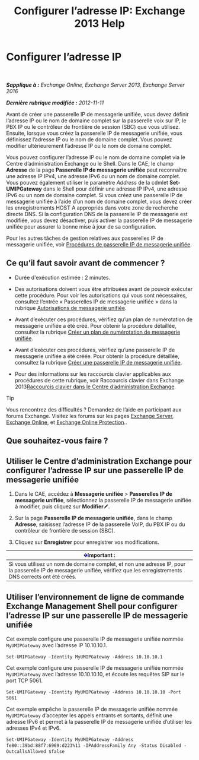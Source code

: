 ﻿---
title: 'Configurer l’adresse IP: Exchange 2013 Help'
TOCTitle: Configurer l’adresse IP
ms:assetid: 100541c1-2297-4c46-9602-b304736541a8
ms:mtpsurl: https://technet.microsoft.com/fr-fr/library/Bb266940(v=EXCHG.150)
ms:contentKeyID: 50477572
ms.date: 04/24/2018
mtps_version: v=EXCHG.150
ms.translationtype: HT
---

# Configurer l’adresse IP

 

_**Sapplique à :** Exchange Online, Exchange Server 2013, Exchange Server 2016_

_**Dernière rubrique modifiée :** 2012-11-11_

Avant de créer une passerelle IP de messagerie unifiée, vous devez définir l’adresse IP ou le nom de domaine complet sur la passerelle voix sur IP, le PBX IP ou le contrôleur de frontière de session (SBC) que vous utilisez. Ensuite, lorsque vous créez la passerelle IP de messagerie unifiée, vous définissez l’adresse IP ou le nom de domaine complet. Vous pouvez modifier ultérieurement l’adresse IP ou le nom de domaine complet.

Vous pouvez configurer l’adresse IP ou le nom de domaine complet via le Centre d’administration Exchange ou le Shell. Dans le CAE, le champ **Adresse** de la page **Passerelle IP de messagerie unifiée** peut reconnaître une adresse IP IPv4, une adresse IPv6 ou un nom de domaine complet. Vous pouvez également utiliser le paramètre *Address* de la cdmlet **Set-UMIPGateway** dans le Shell pour définir une adresse IP IPv4, une adresse IPv6 ou un nom de domaine complet. Si vous créez une passerelle IP de messagerie unifiée à l’aide d’un nom de domaine complet, vous devez créer les enregistrements HOST A appropriés dans votre zone de recherche directe DNS. Si la configuration DNS de la passerelle IP de messagerie est modifiée, vous devez désactiver, puis activer la passerelle IP de messagerie unifiée pour assurer la bonne mise à jour de sa configuration.

Pour les autres tâches de gestion relatives aux passerelles IP de messagerie unifiée, voir [Procédures de passerelle IP de messagerie unifiée](um-ip-gateway-procedures-exchange-2013-help.md).

## Ce qu’il faut savoir avant de commencer ?

  - Durée d'exécution estimée : 2 minutes.

  - Des autorisations doivent vous être attribuées avant de pouvoir exécuter cette procédure. Pour voir les autorisations qui vous sont nécessaires, consultez l’entrée « Passerelles IP de messagerie unifiée » dans la rubrique [Autorisations de messagerie unifiée](unified-messaging-permissions-exchange-2013-help.md).

  - Avant d’exécuter ces procédures, vérifiez qu’un plan de numérotation de messagerie unifiée a été créé. Pour obtenir la procédure détaillée, consultez la rubrique [Créer un plan de numérotation de messagerie unifiée](create-a-um-dial-plan-exchange-2013-help.md).

  - Avant d’exécuter ces procédures, vérifiez qu’une passerelle IP de messagerie unifiée a été créée. Pour obtenir la procédure détaillée, consultez la rubrique [Créer une passerelle IP de messagerie unifiée](create-a-um-ip-gateway-exchange-2013-help.md).

  - Pour des informations sur les raccourcis clavier applicables aux procédures de cette rubrique, voir Raccourcis clavier dans Exchange 2013[Raccourcis clavier dans le Centre d’administration Exchange](keyboard-shortcuts-in-the-exchange-admin-center-exchange-online-protection-help.md).

> [!TIP]
> Vous rencontrez des difficultés ? Demandez de l’aide en participant aux forums Exchange. Visitez les forums sur les pages <a href="https://go.microsoft.com/fwlink/p/?linkid=60612">Exchange Server</a>, <a href="https://go.microsoft.com/fwlink/p/?linkid=267542">Exchange Online</a>, et <a href="https://go.microsoft.com/fwlink/p/?linkid=285351">Exchange Online Protection</a>..


## Que souhaitez-vous faire ?

## Utiliser le Centre d’administration Exchange pour configurer l’adresse IP sur une passerelle IP de messagerie unifiée

1.  Dans le CAE, accédez à **Messagerie unifiée** \> **Passerelles IP de messagerie unifiée**, sélectionnez la passerelle IP de messagerie unifiée à modifier, puis cliquez sur **Modifier**![Icône Modifier](images/Bb124582.6f53ccb2-1f13-4c02-bea0-30690e6ea71d(EXCHG.150).gif "Icône Modifier").

2.  Sur la page **Passerelle IP de messagerie unifiée**, dans le champ **Adresse**, saisissez l’adresse IP de la passerelle VoIP, du PBX IP ou du contrôleur de frontière de session (SBC).

3.  Cliquez sur **Enregistrer** pour enregistrer vos modifications.

<table>
<thead>
<tr class="header">
<th><img src="images/JJ159813.important(EXCHG.150).gif" title="Important" alt="Important" />Important :</th>
</tr>
</thead>
<tbody>
<tr class="odd">
<td>Si vous utilisez un nom de domaine complet, et non une adresse IP, pour la passerelle IP de messagerie unifiée, vérifiez que les enregistrements DNS corrects ont été créés.</td>
</tr>
</tbody>
</table>


## Utiliser l’environnement de ligne de commande Exchange Management Shell pour configurer l’adresse IP sur une passerelle IP de messagerie unifiée

Cet exemple configure une passerelle IP de messagerie unifiée nommée `MyUMIPGateway` avec l’adresse IP 10.10.10.1.

    Set-UMIPGateway -Identity MyUMIPGateway -Address 10.10.10.1

Cet exemple configure une passerelle IP de messagerie unifiée nommée `MyUMIPGateway` avec l’adresse 10.10.10.10, et écoute les requêtes SIP sur le port TCP 5061.

    Set-UMIPGateway -Identity MyUMIPGateway -Address 10.10.10.10 -Port 5061

Cet exemple empêche la passerelle IP de messagerie unifiée nommée `MyUMIPGateway` d’accepter les appels entrants et sortants, définit une adresse IPv6 et permet à la passerelle IP de messagerie unifiée d’utiliser les adresses IPv4 et IPv6.

    Set-UMIPGateway -Identity MyUMIPGateway -Address fe80::39bd:88f7:6969:d223%11 -IPAddressFamily Any -Status Disabled -OutcallsAllowed $false

